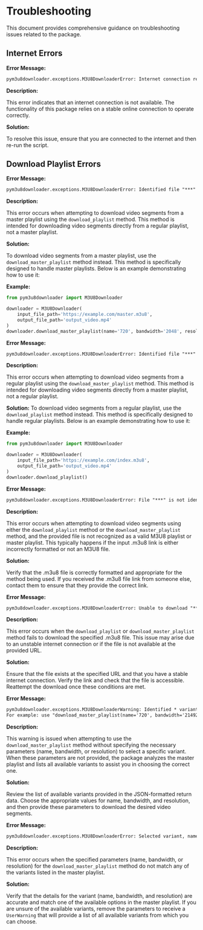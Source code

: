 # Troubleshooting

This document provides comprehensive guidance on troubleshooting issues related to the package.

## Internet Errors

**Error Message:**

```html
pym3u8downloader.exceptions.M3U8DownloaderError: Internet connection required.
```

**Description:**

This error indicates that an internet connection is not available. The functionality of this package relies on a stable
online connection to operate correctly.

**Solution:**

To resolve this issue, ensure that you are connected to the internet and then re-run the script.

## Download Playlist Errors

**Error Message:**

```html
pym3u8downloader.exceptions.M3U8DownloaderError: Identified file "***" as master playlist. Please use "download_master_playlist" instead.
```

**Description:**

This error occurs when attempting to download video segments from a master playlist using the `download_playlist`
method. This method is intended for downloading video segments directly from a regular playlist, not a master playlist.

**Solution:**

To download video segments from a master playlist, use the `download_master_playlist` method instead. This method is
specifically designed to handle master playlists. Below is an example demonstrating how to use it:

**Example:**

```python
from pym3u8downloader import M3U8Downloader

downloader = M3U8Downloader(
    input_file_path='https://example.com/master.m3u8',
    output_file_path='output_video.mp4'
)
downloader.download_master_playlist(name='720', bandwidth='2048', resolution='1280x720')  # Replace appropriate values
```

**Error Message:**

```html
pym3u8downloader.exceptions.M3U8DownloaderError: Identified file "***" as playlist. Please use "download_playlist" instead.
```

**Description:**

This error occurs when attempting to download video segments from a regular playlist using
the `download_master_playlist` method. This method is intended for downloading video segments directly from a master
playlist, not a regular playlist.

**Solution:**
To download video segments from a regular playlist, use the `download_playlist` method instead. This method is
specifically designed to handle regular playlists. Below is an example demonstrating how to use it:

**Example:**

```python
from pym3u8downloader import M3U8Downloader

downloader = M3U8Downloader(
    input_file_path='https://example.com/index.m3u8',
    output_file_path='output_video.mp4'
)
downloader.download_playlist()
```

**Error Message:**

```html
pym3u8downloader.exceptions.M3U8DownloaderError: File "***" is not identified as either playlist or master.
```

**Description:**

This error occurs when attempting to download video segments using either the `download_playlist` method or
the `download_master_playlist` method, and the provided file is not recognized as a valid M3U8 playlist or master
playlist. This typically happens if the input .m3u8 link is either incorrectly formatted or not an M3U8 file.

**Solution:**

Verify that the .m3u8 file is correctly formatted and appropriate for the method being used. If you received the .m3u8
file link from someone else, contact them to ensure that they provide the correct link.

**Error Message:**

```html
pym3u8downloader.exceptions.M3U8DownloaderError: Unable to download "***" file.
```

**Description:**

This error occurs when the `download_playlist` or `download_master_playlist` method fails to download the specified
.m3u8 file. This issue may arise due to an unstable internet connection or if the file is not available at the provided
URL.

**Solution:**

Ensure that the file exists at the specified URL and that you have a stable internet connection. Verify the link and
check that the file is accessible. Reattempt the download once these conditions are met.

**Error Message:**

```html
pym3u8downloader.exceptions.M3U8DownloaderWarning: Identified * variants in the master playlist. To download the desired playlist, please provide additional parameters, such as NAME, BANDWIDTH, or RESOLUTION, to identify the specific variant.
For example: use "download_master_playlist(name='720', bandwidth='2149280', resolution='1280x720')".
```

**Description:**

This warning is issued when attempting to use the `download_master_playlist` method without specifying the necessary
parameters (name, bandwidth, or resolution) to select a specific variant. When these parameters are not provided, the
package analyzes the master playlist and lists all available variants to assist you in choosing the correct one.

**Solution:**

Review the list of available variants provided in the JSON-formatted return data. Choose the appropriate values for
name, bandwidth, and resolution, and then provide these parameters to download the desired video segments.

**Error Message:**

```html
pym3u8downloader.exceptions.M3U8DownloaderError: Selected variant, name="***", bandwidth="***", resolution="***" not found.
```

**Description:**

This error occurs when the specified parameters (name, bandwidth, or resolution) for the `download_master_playlist`
method do not match any of the variants listed in the master playlist.

**Solution:**

Verify that the details for the variant (name, bandwidth, and resolution) are accurate and match one of the available
options in the master playlist. If you are unsure of the available variants, remove the parameters to receive
a `UserWarning` that will provide a list of all available variants from which you can choose.